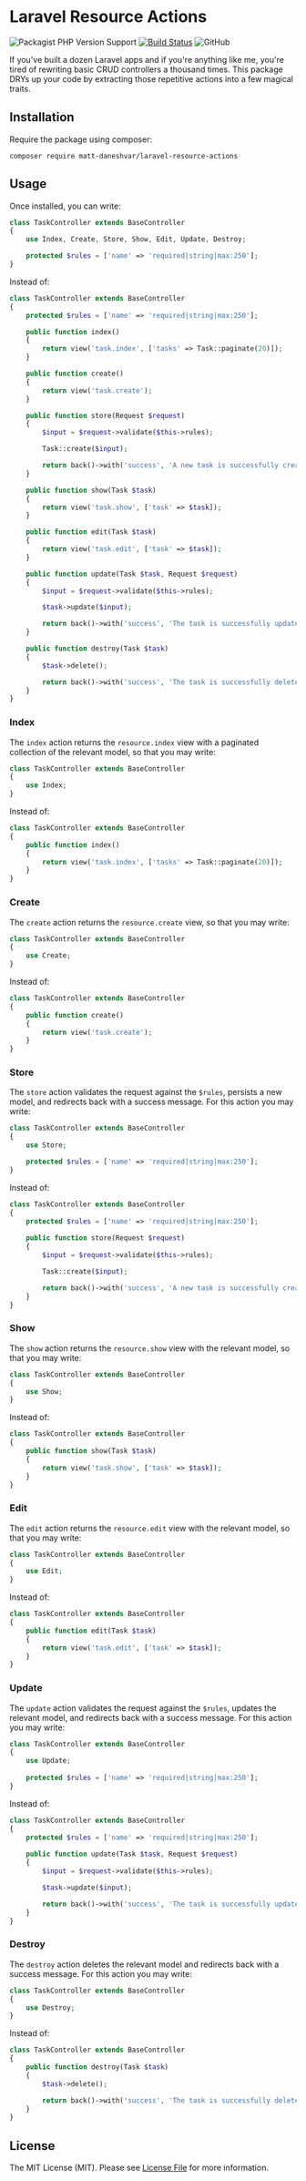 # Laravel Resource Actions

![Packagist PHP Version Support](https://img.shields.io/packagist/php-v/matt-daneshvar/laravel-resource-actions)
[![Build Status](https://travis-ci.org/matt-daneshvar/laravel-resource-actions.svg?branch=master)](https://travis-ci.org/matt-daneshvar/laravel-resource-actions)
![GitHub](https://img.shields.io/github/license/matt-daneshvar/laravel-resource-actions.svg)


If you've built a dozen Laravel apps and if you're anything like me, 
you're tired of rewriting basic CRUD controllers a thousand times. 
This package DRYs up your code by extracting those repetitive actions into a few magical traits. 


## Installation

Require the package using composer:
```
composer require matt-daneshvar/laravel-resource-actions
```

## Usage

Once installed, you can write: 

```php
class TaskController extends BaseController
{
    use Index, Create, Store, Show, Edit, Update, Destroy;

    protected $rules = ['name' => 'required|string|max:250'];
}
```

Instead of: 

```php
class TaskController extends BaseController
{
    protected $rules = ['name' => 'required|string|max:250'];

    public function index()
    {
        return view('task.index', ['tasks' => Task::paginate(20)]);
    }

    public function create()
    {
        return view('task.create');
    }

    public function store(Request $request)
    {
        $input = $request->validate($this->rules);

        Task::create($input);

        return back()->with('success', 'A new task is successfully created.');
    }

    public function show(Task $task)
    {
        return view('task.show', ['task' => $task]);
    }

    public function edit(Task $task)
    {
        return view('task.edit', ['task' => $task]);
    }

    public function update(Task $task, Request $request)
    {
        $input = $request->validate($this->rules);

        $task->update($input);

        return back()->with('success', 'The task is successfully updated.');
    }

    public function destroy(Task $task)
    {
        $task->delete();

        return back()->with('success', 'The task is successfully deleted.');
    }
}
```

### Index

The `index` action returns the `resource.index` view with a paginated collection of the relevant model,
so that you may write:

```php
class TaskController extends BaseController
{
    use Index;
}
```

Instead of:

```php
class TaskController extends BaseController
{
    public function index()
    {
        return view('task.index', ['tasks' => Task::paginate(20)]);
    }
}
```

### Create

The `create` action returns the `resource.create` view, 
so that you may write:

```php
class TaskController extends BaseController
{
    use Create;
}
```

Instead of:

```php
class TaskController extends BaseController
{
    public function create()
    {
        return view('task.create');
    }
}
```

### Store

The `store` action validates the request against the `$rules`,
persists a new model, 
and redirects back with a success message.
For this action you may write:

```php
class TaskController extends BaseController
{
    use Store;

    protected $rules = ['name' => 'required|string|max:250'];
}
```

Instead of:

```php
class TaskController extends BaseController
{
    protected $rules = ['name' => 'required|string|max:250'];
    
    public function store(Request $request)
    {
        $input = $request->validate($this->rules);

        Task::create($input);

        return back()->with('success', 'A new task is successfully created.');
    }
}
```

### Show

The `show` action returns the `resource.show` view with the relevant model, 
so that you may write:

```php
class TaskController extends BaseController
{
    use Show;
}
```

Instead of:

```php
class TaskController extends BaseController
{
    public function show(Task $task)
    {
        return view('task.show', ['task' => $task]);
    }
}
```

### Edit

The `edit` action returns the `resource.edit` view with the relevant model, 
so that you may write:

```php
class TaskController extends BaseController
{
    use Edit;
}
```

Instead of:

```php
class TaskController extends BaseController
{
    public function edit(Task $task)
    {
        return view('task.edit', ['task' => $task]);
    }
}
```

### Update

The `update` action validates the request against the `$rules`,
updates the relevant model, 
and redirects back with a success message.
For this action you may write:

```php
class TaskController extends BaseController
{
    use Update;
    
    protected $rules = ['name' => 'required|string|max:250'];
}
```

Instead of:

```php
class TaskController extends BaseController
{
    protected $rules = ['name' => 'required|string|max:250'];
    
    public function update(Task $task, Request $request)
    {
        $input = $request->validate($this->rules);

        $task->update($input);

        return back()->with('success', 'The task is successfully updated.');
    }
}
```

### Destroy

The `destroy` action deletes the relevant model and redirects back with a success message.
For this action you may write:

```php
class TaskController extends BaseController
{
    use Destroy;
}
```

Instead of:

```php
class TaskController extends BaseController
{
    public function destroy(Task $task)
    {
        $task->delete();

        return back()->with('success', 'The task is successfully deleted.');
    }
}
```

## License

The MIT License (MIT). Please see [License File](LICENSE.md) for more information.
